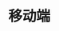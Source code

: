 <!--
 * @Description: 移动端
 * @Author: 武明琴
 * @Date: 2021-01-20 11:01:19
 * @EditAuthor: 修改人名称
 * @LastEditTime: 2021-01-20 11:01:30
-->
# 移动端